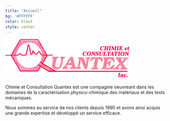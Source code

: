 ```yaml
---
title: "Accueil"
bg: '#FFFFFF'
color: black
style: center
---
```


<div>
<img src="/img/chimiequantex.jpg" />
</div>


Chimie et Consultation Quantex est une compagnie oeuvreant dans les domaines de 
la caractérisation physico-chimique des matériaux et des tests mécaniques. 

Nous sommes au service de nos clients depuis 1990 et avons ainsi acquis une 
grande expertise et développé un service efficace.